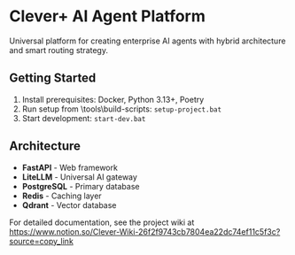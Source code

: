 # Clever+ AI Agent Platform

Universal platform for creating enterprise AI agents with hybrid architecture and smart routing strategy.

## Getting Started

1. Install prerequisites: Docker, Python 3.13+, Poetry
2. Run setup from \tools\build-scripts: `setup-project.bat`
3. Start development: `start-dev.bat`

## Architecture

- **FastAPI** - Web framework
- **LiteLLM** - Universal AI gateway
- **PostgreSQL** - Primary database
- **Redis** - Caching layer
- **Qdrant** - Vector database

For detailed documentation, see the project wiki at https://www.notion.so/Clever-Wiki-26f2f9743cb7804ea22dc74ef11c5f3c?source=copy_link